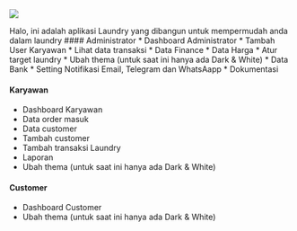 <img src="https://banners.beyondco.de/Laundry%20App.png?theme=light&packageManager=&packageName=&pattern=architect&style=style_1&description=Aplikasi+Management+Laundry&md=1&showWatermark=1&fontSize=100px&images=truck" />
<p>Halo, ini adalah aplikasi Laundry yang dibangun untuk mempermudah anda dalam laundry 
   #### Administrator
   * Dashboard Administrator
   * Tambah User Karyawan
   * Lihat data transaksi
   * Data Finance
   * Data Harga
   * Atur target laundry
   * Ubah thema (untuk saat ini hanya ada Dark & White)
   * Data Bank
   * Setting Notifikasi Email, Telegram dan WhatsAapp
   * Dokumentasi

   #### Karyawan
   * Dashboard Karyawan
   * Data order masuk
   * Data customer
   * Tambah customer
   * Tambah transaksi Laundry
   * Laporan
   * Ubah thema (untuk saat ini hanya ada Dark & White)

   #### Customer
   * Dashboard Customer
   * Ubah thema (untuk saat ini hanya ada Dark & White)
   

